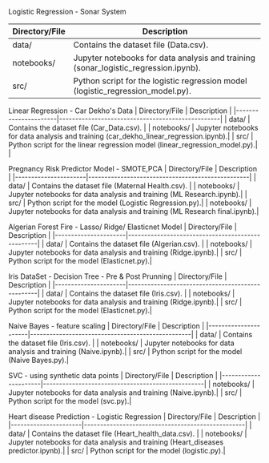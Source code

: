 
 Logistic Regression - Sonar System

| Directory/File       | Description                                      |
|----------------------|--------------------------------------------------|
| data/                | Contains the dataset file (Data.csv).     |
| notebooks/           | Jupyter notebooks for data analysis and training (sonar_logistic_regression.ipynb).|
| src/                 | Python script for the logistic regression model (logistic_regression_model.py).|



Linear Regression  -  Car Dekho's Data
| Directory/File       | Description                                      |
|----------------------|--------------------------------------------------|
| data/                | Contains the dataset file (Car_Data.csv).        |
| notebooks/           | Jupyter notebooks for data analysis and training (car_dekho_linear_regression.ipynb).|
| src/                 | Python script for the linear regression model (linear_regression_model.py).|                          |



Pregnancy Risk Predictor Model - SMOTE,PCA
| Directory/File       | Description                                      |
|----------------------|--------------------------------------------------|
| data/                | Contains the dataset file (Maternal Health.csv).        |
| notebooks/           | Jupyter notebooks for data analysis and training (ML Research.ipynb).|
| src/                 | Python script for the  model (Logistic Regression.py).|
| notebooks/           | Jupyter notebooks for data analysis and training (ML Research final.ipynb).|


Algerian Forest Fire - Lasso/ Ridge/ Elasticnet Model
| Directory/File       | Description                                      |
|----------------------|--------------------------------------------------|
| data/                | Contains the dataset file (Algerian.csv).        |
| notebooks/           | Jupyter notebooks for data analysis and training (Ridge.ipynb).|
| src/                 | Python script for the  model (Elasticnet.py).|     


Iris DataSet - Decision Tree - Pre & Post Prunning
| Directory/File       | Description                                      |
|----------------------|--------------------------------------------------|
| data/                | Contains the dataset file (Iris.csv).        |
| notebooks/           | Jupyter notebooks for data analysis and training (Ridge.ipynb).|
| src/                 | Python script for the  model (Elasticnet.py).|     


Naive Bayes - feature scaling
| Directory/File       | Description                                      |
|----------------------|--------------------------------------------------|
| data/                | Contains the dataset file (Iris.csv).        |
| notebooks/           | Jupyter notebooks for data analysis and training (Naive.ipynb).|
| src/                 | Python script for the  model (Naive Bayes.py).|     


SVC - using synthetic data points
| Directory/File       | Description                                      |
|----------------------|--------------------------------------------------|
| notebooks/           | Jupyter notebooks for data analysis and training (Naive.ipynb).|
| src/                 | Python script for the  model (svc.py).|     


Heart disease Prediction - Logistic Regression
| Directory/File       | Description                                      |
|----------------------|--------------------------------------------------|
| data/                | Contains the dataset file (Heart_health_data.csv).        |
| notebooks/           | Jupyter notebooks for data analysis and training (Heart_diseases predictor.ipynb).|
| src/                 | Python script for the  model (logistic.py).|     


